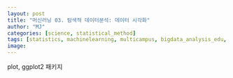 ```yaml
---
layout: post
title: "머신러닝 03. 탐색적 데이터분석: 데이터 시각화"
author: "MJ"
categories: [science, statistical_method]
tags: [statistics, machinelearning, multicampus, bigdata_analysis_edu, EVT]
image: 
---
```


plot, ggplot2 패키지
